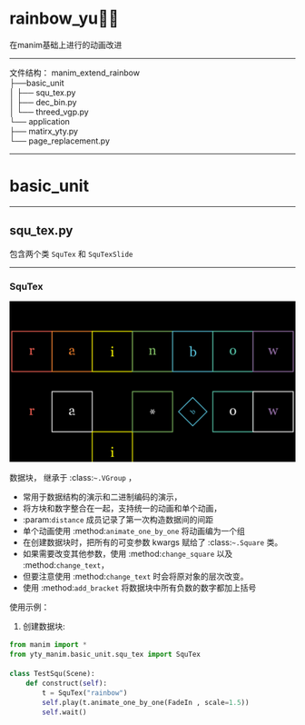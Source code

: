 # rainbow_yu🐋✨
在manim基础上进行的动画改进

---

文件结构：
manim_extend_rainbow  
├──basic_unit  
│ ├── squ_tex.py  
│ ├── dec_bin.py  
│ └── threed_vgp.py  
└── application  
  ├── matirx_yty.py  
  └── page_replacement.py

---

# basic_unit

---

## squ_tex.py
包含两个类 `SquTex` 和 `SquTexSlide`

---

### SquTex

![squ_tex](media/images/manim_extend_rainbow/TestSqu_ManimCE_v0.18.0.png)

数据块， 继承于 :class:`~.VGroup` ，
- 常用于数据结构的演示和二进制编码的演示，
- 将方块和数字整合在一起，支持统一的动画和单个动画，
- :param:`distance` 成员记录了第一次构造数据间的间距
- 单个动画使用 :method:`animate_one_by_one` 将动画编为一个组
- 在创建数据块时，把所有的可变参数 kwargs 赋给了 :class:`~.Square` 类。
- 如果需要改变其他参数，使用 :method:`change_square` 以及 :method:`change_text`，
- 但要注意使用 :method:`change_text` 时会将原对象的层次改变。
- 使用 :method:`add_bracket` 将数据块中所有负数的数字都加上括号

使用示例：
1. 创建数据块:

```python
from manim import *
from yty_manim.basic_unit.squ_tex import SquTex

class TestSqu(Scene):
    def construct(self):
        t = SquTex("rainbow")
        self.play(t.animate_one_by_one(FadeIn , scale=1.5))
        self.wait()
```